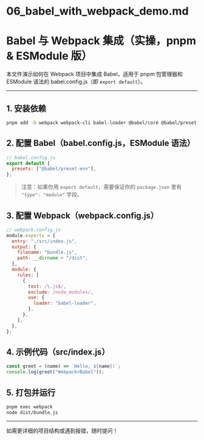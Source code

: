 # 06_babel_with_webpack_demo.md

# Babel 与 Webpack 集成（实操，pnpm & ESModule 版）

本文件演示如何在 Webpack 项目中集成 Babel，适用于 pnpm 包管理器和 ESModule 语法的 babel.config.js（即 `export default`）。

---

## 1. 安装依赖

```sh
pnpm add -D webpack webpack-cli babel-loader @babel/core @babel/preset-env
```

## 2. 配置 Babel（babel.config.js，ESModule 语法）

```javascript
// babel.config.js
export default {
  presets: ["@babel/preset-env"],
};
```

> 注意：如果你用 `export default`，需要保证你的 `package.json` 里有 `"type": "module"` 字段。

## 3. 配置 Webpack（webpack.config.js）

```javascript
// webpack.config.js
module.exports = {
  entry: "./src/index.js",
  output: {
    filename: "bundle.js",
    path: __dirname + "/dist",
  },
  module: {
    rules: [
      {
        test: /\.js$/,
        exclude: /node_modules/,
        use: {
          loader: "babel-loader",
        },
      },
    ],
  },
};
```

## 4. 示例代码（src/index.js）

```javascript
const greet = (name) => `Hello, ${name}!`;
console.log(greet("Webpack+Babel"));
```

## 5. 打包并运行

```sh
pnpm exec webpack
node dist/bundle.js
```

---

如需更详细的项目结构或遇到报错，随时提问！
